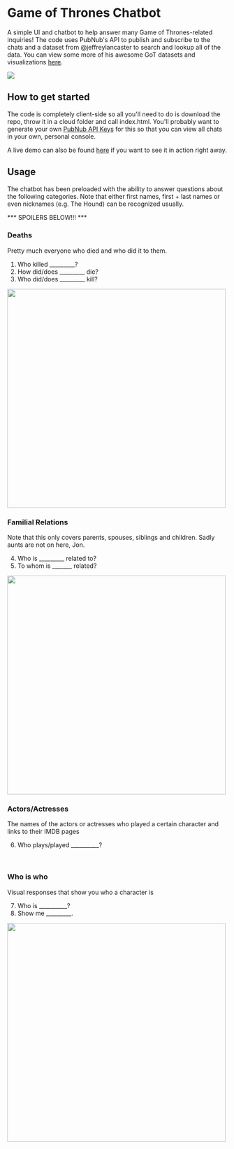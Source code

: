 # Game of Thrones Chatbot
A simple UI and chatbot to help answer many Game of Thrones-related inquiries! The code uses PubNub's API to publish and subscribe to the chats and a dataset from @jeffreylancaster to search and lookup all of the data. You can view some more of his awesome GoT datasets and visualizations [here]( https://github.com/jeffreylancaster/game-of-thrones).

<img src="https://jared-hack-projects.s3.us-east-2.amazonaws.com/game-of-thrones-chat/github-readme/full-screen.png"/>

## How to get started
The code is completely client-side so all you'll need to do is download the repo, throw it in a cloud folder and call index.html. You'll probably want to generate your own [PubNub API Keys](https://www.pubnub.com/docs/pubnub-rest-api-documentation) for this so that you can view all chats in your own, personal console.

A live demo can also be found [here](https://jared-hack-projects.s3.us-east-2.amazonaws.com/game-of-thrones-chat/index.html) if you want to see it in action right away.

## Usage

The chatbot has been preloaded with the ability to answer questions about the following categories. Note that either first names, first + last names or even nicknames (e.g. The Hound) can be recognized usually.

*** SPOILERS BELOW!!! ***

### Deaths
Pretty much everyone who died and who did it to them.

1. Who killed _________? 
2. How did/does _________ die?
3. Who did/does _________ kill?

<img src="https://jared-hack-projects.s3.us-east-2.amazonaws.com/game-of-thrones-chat/github-readme/kill-questions.png" width="500"/>
<br/>

### Familial Relations
Note that this only covers parents, spouses, siblings and children. Sadly aunts are not on here, Jon.

4. Who is _________ related to? 
5. To whom is _______ related?

<img src="https://jared-hack-projects.s3.us-east-2.amazonaws.com/game-of-thrones-chat/github-readme/relations-questions.png" width="500"/>
<br/>

### Actors/Actresses
The names of the actors or actresses who played a certain character and links to their IMDB pages

6. Who plays/played __________?
<br/>

### Who is who
Visual responses that show you who a character is

7. Who is __________?
8. Show me _________.

<img src="https://jared-hack-projects.s3.us-east-2.amazonaws.com/game-of-thrones-chat/github-readme/visual-question.png" width="500"/>
